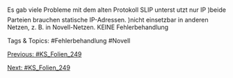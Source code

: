 Es gab viele Probleme mit dem alten Protokoll
SLIP unterst utzt nur IP
)beide Parteien brauchen statische IP-Adressen.
)nicht einsetzbar in anderen Netzen, z. B. in Novell-Netzen.
KEINE Fehlerbehandlung

   Tags & Topics:
   #Fehlerbehandlung
   #Novell

[Previous: #KS_Folien_249](KS_Folien_249.md)

[Next: #KS_Folien_249](KS_Folien_249.md)